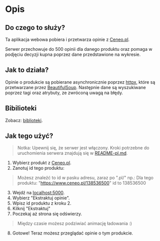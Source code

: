 # Opis

## Do czego to służy?

Ta aplikacja webowa pobiera i przetwarza opinie z [Ceneo.pl](https://ceneo.pl).

Serwer przechowuje do 500 opinii dla danego produktu oraz pomaga w podjęciu decyzji kupna poprzez dane przedstawione na wykresie.

## Jak to działa?

Opinie o produkcie są pobierane asynchronicznie poprzez [httpx](https://www.python-httpx.org/), które są przetwarzane przez [BeautifulSoup](https://pypi.org/project/beautifulsoup4/). Następnie dane są wyszukiwane poprzez tagi oraz atrybuty, ze zwróconą uwagą na błędy.

## Bibilioteki

Zobacz: [biblioteki](libraries).

## Jak tego użyć?

> Notka: Upewnij się, że serwer jest włączony. Kroki potrzebne do uruchomienia serwera znajdują się w [README-pl.md](README-pl.md).

1. Wybierz produkt z [Ceneo.pl](https://ceneo.pl).
2. Zanotuj id tego produktu:
> Możesz znaleźć to id w pasku adresu, zaraz po ".pl/" np.:
> Dla tego produktu: "https://www.ceneo.pl/138536500" id to 138536500
3. Wejdź na [localhost:5000](http://localhost:5000).
4. Wybierz "Ekstraktuj opinie".
5. Wpisz id produktu z kroku 2.
6. Kilknij "Ekstraktuj"
7. Poczekaj aż strona się odświerzy.
> Między czasie możesz podziwiać animację ładowania :)
8. Gotowe! Teraz możesz przeglądać opinie o tym produkcie.